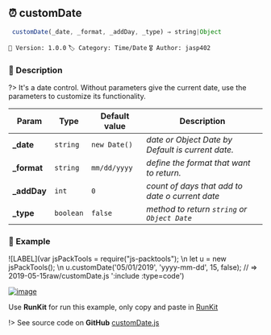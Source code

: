 ## ⏰ customDate 

```javascript
 customDate(_date, _format, _addDay, _type) ⇒ string|Object  
``` 


`📢 Version: 1.0.0`  `🏷️ Category: Time/Date` `🎖️ Author: jasp402` 

### 📝 Description 


?> It's a date control. Without parameters give the current date, use the parameters to customize its functionality. 


| Param | Type | Default value | Description |
| --- | --- | --- | --- |
| **_date** | `string` | ` new Date() ` | _date or Object Date by Default is current date._ | 
| **_format** | `string` | ` mm/dd/yyyy ` | _define the format that want to return._ | 
| **_addDay** | `int` | ` 0 ` | _count of days that add to date o current date_ | 
| **_type** | `boolean` | ` false ` | _method to return `string` or `Object Date`_ | 



### 🧪 Example 


![LABEL](var jsPackTools = require("js-packtools"); \n let u = new jsPackTools(); \n u.customDate('05/01/2019', 'yyyy-mm-dd', 15, false);  // => 2019-05-15raw/customDate.js ':include :type=code')




[![image](https://user-images.githubusercontent.com/8978470/89190058-8603d500-d566-11ea-914f-284448e5a1b6.png)](https://npm.runkit.com/js-packtools) 
 
Use **RunKit** for run this example, only copy and paste in [RunKit](https://npm.runkit.com/js-packtools)


!> See source code on **GitHub** [customDate.js](https://github.com/jasp402/js-packtools/blob/master/lib/customDate.js) 

